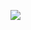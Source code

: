 <a href="url"><img src="https://www.seedprod.com/wp-content/uploads/2019/08/Under-construction-page-in-WP.jpg" align="center"></a>
